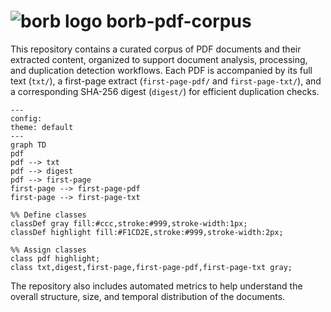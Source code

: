# ![borb logo](https://github.com/jorisschellekens/borb/raw/master/logo/borb_square_64_64.png) borb-pdf-corpus

This repository contains a curated corpus of PDF documents and their extracted content, organized to support document analysis, processing, and duplication detection workflows. Each PDF is accompanied by its full text (`txt/`), a first-page extract (`first-page-pdf/` and `first-page-txt/`), and a corresponding SHA-256 digest (`digest/`) for efficient duplication checks. 

```mermaid
---
config:
theme: default
---
graph TD
pdf
pdf --> txt
pdf --> digest
pdf --> first-page
first-page --> first-page-pdf
first-page --> first-page-txt

%% Define classes
classDef gray fill:#ccc,stroke:#999,stroke-width:1px;
classDef highlight fill:#F1CD2E,stroke:#999,stroke-width:2px;

%% Assign classes
class pdf highlight;
class txt,digest,first-page,first-page-pdf,first-page-txt gray;
```

The repository also includes automated metrics to help understand the overall structure, size, and temporal distribution of the documents.